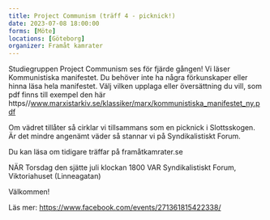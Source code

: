 ```yaml
---
title: Project Communism (träff 4 - picknick!)
date: 2023-07-08 18:00:00
forms: [Möte]
locations: [Göteborg]
organizer: Framåt kamrater
---
```

Studiegruppen Project Communism ses för fjärde gången! Vi läser Kommunistiska manifestet. Du behöver inte ha några förkunskaper eller hinna läsa hela manifestet. Välj vilken upplaga eller översättning du vill, som pdf finns till exempel den här https//www.marxistarkiv.se/klassiker/marx/kommunistiska_manifestet_ny.pdf

Om vädret tillåter så cirklar vi tillsammans som en picknick i Slottsskogen. Är det mindre angenämt väder så stannar vi på Syndikalistiskt Forum. 

Du kan läsa om tidigare träffar på framåtkamrater.se

NÄR Torsdag den sjätte juli klockan 1800
VAR Syndikalistiskt Forum, Viktoriahuset (Linneagatan)

Välkommen!

Läs mer: https://www.facebook.com/events/271361815422338/
